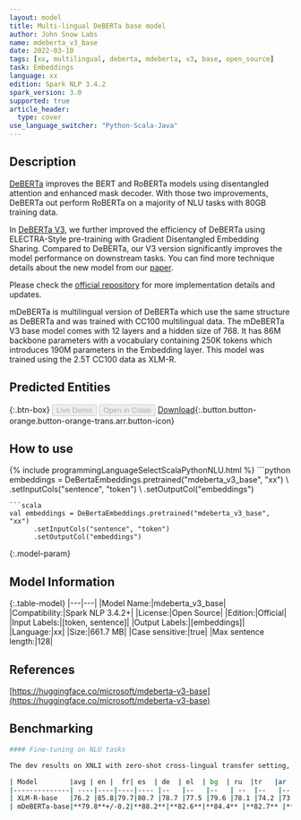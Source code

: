```yaml
---
layout: model
title: Multi-lingual DeBERTa base model
author: John Snow Labs
name: mdeberta_v3_base
date: 2022-03-10
tags: [xx, multilingual, deberta, mdeberta, v3, base, open_source]
task: Embeddings
language: xx
edition: Spark NLP 3.4.2
spark_version: 3.0
supported: true
article_header:
  type: cover
use_language_switcher: "Python-Scala-Java"
---
```


## Description

[DeBERTa](https://arxiv.org/abs/2006.03654) improves the BERT and RoBERTa models using disentangled attention and enhanced mask decoder. With those two improvements, DeBERTa out perform RoBERTa on a majority of NLU tasks with 80GB training data. 

In [DeBERTa V3](https://arxiv.org/abs/2111.09543), we further improved the efficiency of DeBERTa using ELECTRA-Style pre-training with Gradient Disentangled Embedding Sharing. Compared to DeBERTa,  our V3 version significantly improves the model performance on downstream tasks.  You can find more technique details about the new model from our [paper](https://arxiv.org/abs/2111.09543).

Please check the [official repository](https://github.com/microsoft/DeBERTa) for more implementation details and updates.

mDeBERTa is multilingual version of DeBERTa which use the same structure as DeBERTa and was trained with CC100 multilingual data.
The mDeBERTa V3 base model comes with 12 layers and a hidden size of 768. It has 86M backbone parameters  with a vocabulary containing 250K tokens which introduces 190M parameters in the Embedding layer.  This model was trained using the 2.5T CC100 data as XLM-R.

## Predicted Entities



{:.btn-box}
<button class="button button-orange" disabled>Live Demo</button>
<button class="button button-orange" disabled>Open in Colab</button>
[Download](https://s3.amazonaws.com/auxdata.johnsnowlabs.com/public/models/mdeberta_v3_base_xx_3.4.2_3.0_1646908683611.zip){:.button.button-orange.button-orange-trans.arr.button-icon}

## How to use



<div class="tabs-box" markdown="1">
{% include programmingLanguageSelectScalaPythonNLU.html %}
```python
embeddings = DeBertaEmbeddings.pretrained("mdeberta_v3_base", "xx") \
      .setInputCols("sentence", "token") \
      .setOutputCol("embeddings")

```
```scala
val embeddings = DeBertaEmbeddings.pretrained("mdeberta_v3_base", "xx")
      .setInputCols("sentence", "token")
      .setOutputCol("embeddings")

```
</div>

{:.model-param}
## Model Information

{:.table-model}
|---|---|
|Model Name:|mdeberta_v3_base|
|Compatibility:|Spark NLP 3.4.2+|
|License:|Open Source|
|Edition:|Official|
|Input Labels:|[token, sentence]|
|Output Labels:|[embeddings]|
|Language:|xx|
|Size:|661.7 MB|
|Case sensitive:|true|
|Max sentence length:|128|

## References

[https://huggingface.co/microsoft/mdeberta-v3-base](https://huggingface.co/microsoft/mdeberta-v3-base)

## Benchmarking

```bash
#### Fine-tuning on NLU tasks

The dev results on XNLI with zero-shot cross-lingual transfer setting, i.e. training with English data only, test on other languages.

| Model        |avg | en |  fr| es  | de  | el  | bg  | ru  |tr   |ar   |vi   | th  | zh | hi  | sw  | ur  | 
|--------------| ----|----|----|---- |--   |--   |--   | --  |--   |--   |--   | --  | -- | --  | --  | --  |
| XLM-R-base   |76.2 |85.8|79.7|80.7 |78.7 |77.5 |79.6 |78.1 |74.2 |73.8 |76.5 |74.6 |76.7| 72.4| 66.5| 68.3|
| mDeBERTa-base|**79.8**+/-0.2|**88.2**|**82.6**|**84.4** |**82.7** |**82.3** |**82.4** |**80.8** |**79.5** |**78.5** |**78.1** |**76.4** |**79.5**| **75.9**| **73.9**| **72.4**|


```